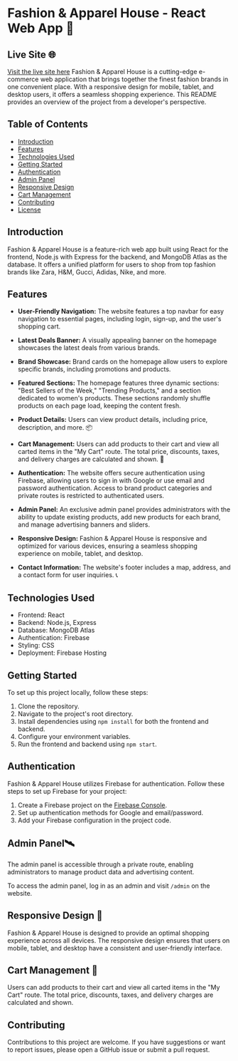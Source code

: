 # Fashion & Apparel House - React Web App 👗

## Live Site 🌐
[Visit the live site here]([https://ratemy-project.web.app/](https://fashion-and-apparel-house.web.app/))
Fashion & Apparel House is a cutting-edge e-commerce web application that brings together the finest fashion brands in one convenient place. With a responsive design for mobile, tablet, and desktop users, it offers a seamless shopping experience. This README provides an overview of the project from a developer's perspective.

## Table of Contents

- [Introduction](#introduction)
- [Features](#features)
- [Technologies Used](#technologies-used)
- [Getting Started](#getting-started)
- [Authentication](#authentication)
- [Admin Panel](#admin-panel)
- [Responsive Design](#responsive-design)
- [Cart Management](#cart-management)
- [Contributing](#contributing)
- [License](#license)

## Introduction

Fashion & Apparel House is a feature-rich web app built using React for the frontend, Node.js with Express for the backend, and MongoDB Atlas as the database. It offers a unified platform for users to shop from top fashion brands like Zara, H&M, Gucci, Adidas, Nike, and more.

## Features

- **User-Friendly Navigation:** The website features a top navbar for easy navigation to essential pages, including login, sign-up, and the user's shopping cart.

- **Latest Deals Banner:** A visually appealing banner on the homepage showcases the latest deals from various brands.

- **Brand Showcase:** Brand cards on the homepage allow users to explore specific brands, including promotions and products.

- **Featured Sections:** The homepage features three dynamic sections: "Best Sellers of the Week," "Trending Products," and a section dedicated to women's products. These sections randomly shuffle products on each page load, keeping the content fresh.

- **Product Details:** Users can view product details, including price, description, and more. 📦

- **Cart Management:** Users can add products to their cart and view all carted items in the "My Cart" route. The total price, discounts, taxes, and delivery charges are calculated and shown. 🛒

- **Authentication:** The website offers secure authentication using Firebase, allowing users to sign in with Google or use email and password authentication. Access to brand product categories and private routes is restricted to authenticated users.

- **Admin Panel:** An exclusive admin panel provides administrators with the ability to update existing products, add new products for each brand, and manage advertising banners and sliders.

- **Responsive Design:** Fashion & Apparel House is responsive and optimized for various devices, ensuring a seamless shopping experience on mobile, tablet, and desktop.

- **Contact Information:** The website's footer includes a map, address, and a contact form for user inquiries. 📞

## Technologies Used

- Frontend: React
- Backend: Node.js, Express
- Database: MongoDB Atlas
- Authentication: Firebase
- Styling: CSS
- Deployment: Firebase Hosting

## Getting Started

To set up this project locally, follow these steps:

1. Clone the repository.
2. Navigate to the project's root directory.
3. Install dependencies using `npm install` for both the frontend and backend.
4. Configure your environment variables.
5. Run the frontend and backend using `npm start`.

## Authentication

Fashion & Apparel House utilizes Firebase for authentication. Follow these steps to set up Firebase for your project:

1. Create a Firebase project on the [Firebase Console](https://console.firebase.google.com/).
2. Set up authentication methods for Google and email/password.
3. Add your Firebase configuration in the project code.

## Admin Panel🛰️

The admin panel is accessible through a private route, enabling administrators to manage product data and advertising content.

To access the admin panel, log in as an admin and visit `/admin` on the website.

## Responsive Design 🎨

Fashion & Apparel House is designed to provide an optimal shopping experience across all devices. The responsive design ensures that users on mobile, tablet, and desktop have a consistent and user-friendly interface.

## Cart Management 🛒

Users can add products to their cart and view all carted items in the "My Cart" route. The total price, discounts, taxes, and delivery charges are calculated and shown.

## Contributing

Contributions to this project are welcome. If you have suggestions or want to report issues, please open a GitHub issue or submit a pull request.
